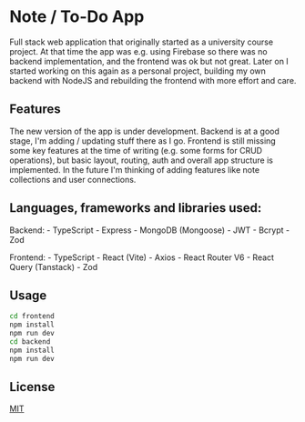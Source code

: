 # Note / To-Do App

Full stack web application that originally started as a university course project. At that time the app was e.g. using Firebase so there was no backend implementation, and the frontend was ok but not great. Later on I started working on this again as a personal project, building my own backend with NodeJS and rebuilding the frontend with more effort and care.

## Features

The new version of the app is under development. Backend is at a good stage, I'm adding / updating stuff there as I go. Frontend is still missing some key features at the time of writing (e.g. some forms for CRUD operations), but basic layout, routing, auth and overall app structure is implemented. In the future I'm thinking of adding features like note collections and user connections.

## Languages, frameworks and libraries used:

Backend: 
    - TypeScript 
    - Express
    - MongoDB (Mongoose) 
    - JWT
    - Bcrypt 
    - Zod

Frontend: 
    - TypeScript 
    - React (Vite) 
    - Axios 
    - React Router V6 
    - React Query (Tanstack) 
    - Zod

## Usage

```bash
cd frontend
npm install
npm run dev
cd backend
npm install
npm run dev
```

## License

[MIT](https://choosealicense.com/licenses/mit/)
